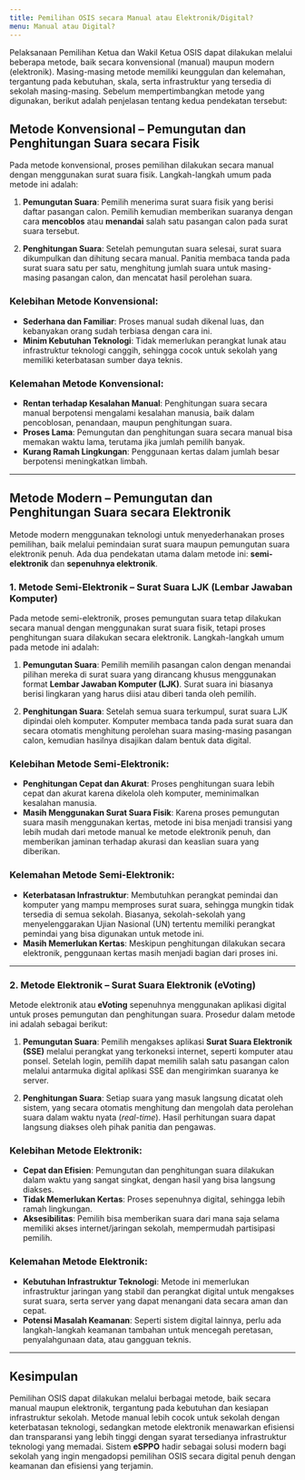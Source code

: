 ```yaml
---
title: Pemilihan OSIS secara Manual atau Elektronik/Digital?
menu: Manual atau Digital?
---
```


Pelaksanaan Pemilihan Ketua dan Wakil Ketua OSIS dapat dilakukan melalui beberapa metode, baik secara konvensional (manual) maupun modern (elektronik). Masing-masing metode memiliki keunggulan dan kelemahan, tergantung pada kebutuhan, skala, serta infrastruktur yang tersedia di sekolah masing-masing. Sebelum mempertimbangkan metode yang digunakan, berikut adalah penjelasan tentang kedua pendekatan tersebut:

## Metode Konvensional – Pemungutan dan Penghitungan Suara secara Fisik

Pada metode konvensional, proses pemilihan dilakukan secara manual dengan menggunakan surat suara fisik. Langkah-langkah umum pada metode ini adalah:

1. **Pemungutan Suara**: Pemilih menerima surat suara fisik yang berisi daftar pasangan calon. Pemilih kemudian memberikan suaranya dengan cara **mencoblos** atau **menandai** salah satu pasangan calon pada surat suara tersebut.
   
2. **Penghitungan Suara**: Setelah pemungutan suara selesai, surat suara dikumpulkan dan dihitung secara manual. Panitia membaca tanda pada surat suara satu per satu, menghitung jumlah suara untuk masing-masing pasangan calon, dan mencatat hasil perolehan suara.

### Kelebihan Metode Konvensional:
- **Sederhana dan Familiar**: Proses manual sudah dikenal luas, dan kebanyakan orang sudah terbiasa dengan cara ini.
- **Minim Kebutuhan Teknologi**: Tidak memerlukan perangkat lunak atau infrastruktur teknologi canggih, sehingga cocok untuk sekolah yang memiliki keterbatasan sumber daya teknis.

### Kelemahan Metode Konvensional:
- **Rentan terhadap Kesalahan Manual**: Penghitungan suara secara manual berpotensi mengalami kesalahan manusia, baik dalam pencoblosan, penandaan, maupun penghitungan suara.
- **Proses Lama**: Pemungutan dan penghitungan suara secara manual bisa memakan waktu lama, terutama jika jumlah pemilih banyak.
- **Kurang Ramah Lingkungan**: Penggunaan kertas dalam jumlah besar berpotensi meningkatkan limbah.

---

## Metode Modern – Pemungutan dan Penghitungan Suara secara Elektronik

Metode modern menggunakan teknologi untuk menyederhanakan proses pemilihan, baik melalui pemindaian surat suara maupun pemungutan suara elektronik penuh. Ada dua pendekatan utama dalam metode ini: **semi-elektronik** dan **sepenuhnya elektronik**.

### 1. Metode Semi-Elektronik – Surat Suara LJK (Lembar Jawaban Komputer)

Pada metode semi-elektronik, proses pemungutan suara tetap dilakukan secara manual dengan menggunakan surat suara fisik, tetapi proses penghitungan suara dilakukan secara elektronik. Langkah-langkah umum pada metode ini adalah:

1. **Pemungutan Suara**: Pemilih memilih pasangan calon dengan menandai pilihan mereka di surat suara yang dirancang khusus menggunakan format **Lembar Jawaban Komputer (LJK)**. Surat suara ini biasanya berisi lingkaran yang harus diisi atau diberi tanda oleh pemilih.
   
2. **Penghitungan Suara**: Setelah semua suara terkumpul, surat suara LJK dipindai oleh komputer. Komputer membaca tanda pada surat suara dan secara otomatis menghitung perolehan suara masing-masing pasangan calon, kemudian hasilnya disajikan dalam bentuk data digital.

### Kelebihan Metode Semi-Elektronik:
- **Penghitungan Cepat dan Akurat**: Proses penghitungan suara lebih cepat dan akurat karena dikelola oleh komputer, meminimalkan kesalahan manusia.
- **Masih Menggunakan Surat Suara Fisik**: Karena proses pemungutan suara masih menggunakan kertas, metode ini bisa menjadi transisi yang lebih mudah dari metode manual ke metode elektronik penuh, dan memberikan jaminan terhadap akurasi dan keaslian suara yang diberikan.

### Kelemahan Metode Semi-Elektronik:
- **Keterbatasan Infrastruktur**: Membutuhkan perangkat pemindai dan komputer yang mampu memproses surat suara, sehingga mungkin tidak tersedia di semua sekolah. Biasanya, sekolah-sekolah yang menyelenggarakan Ujian Nasional (UN) tertentu memiliki perangkat pemindai yang bisa digunakan untuk metode ini.
- **Masih Memerlukan Kertas**: Meskipun penghitungan dilakukan secara elektronik, penggunaan kertas masih menjadi bagian dari proses ini.

---

### 2. Metode Elektronik – Surat Suara Elektronik (eVoting)

Metode elektronik atau **eVoting** sepenuhnya menggunakan aplikasi digital untuk proses pemungutan dan penghitungan suara. Prosedur dalam metode ini adalah sebagai berikut:

1. **Pemungutan Suara**: Pemilih mengakses aplikasi **Surat Suara Elektronik (SSE)** melalui perangkat yang terkoneksi internet, seperti komputer atau ponsel. Setelah login, pemilih dapat memilih salah satu pasangan calon melalui antarmuka digital aplikasi SSE dan mengirimkan suaranya ke server.

2. **Penghitungan Suara**: Setiap suara yang masuk langsung dicatat oleh sistem, yang secara otomatis menghitung dan mengolah data perolehan suara dalam waktu nyata (_real-time_). Hasil perhitungan suara dapat langsung diakses oleh pihak panitia dan pengawas.

### Kelebihan Metode Elektronik:
- **Cepat dan Efisien**: Pemungutan dan penghitungan suara dilakukan dalam waktu yang sangat singkat, dengan hasil yang bisa langsung diakses.
- **Tidak Memerlukan Kertas**: Proses sepenuhnya digital, sehingga lebih ramah lingkungan.
- **Aksesibilitas**: Pemilih bisa memberikan suara dari mana saja selama memiliki akses internet/jaringan sekolah, mempermudah partisipasi pemilih.

### Kelemahan Metode Elektronik:
- **Kebutuhan Infrastruktur Teknologi**: Metode ini memerlukan infrastruktur jaringan yang stabil dan perangkat digital untuk mengakses surat suara, serta server yang dapat menangani data secara aman dan cepat.
- **Potensi Masalah Keamanan**: Seperti sistem digital lainnya, perlu ada langkah-langkah keamanan tambahan untuk mencegah peretasan, penyalahgunaan data, atau gangguan teknis.

---

## Kesimpulan

Pemilihan OSIS dapat dilakukan melalui berbagai metode, baik secara manual maupun elektronik, tergantung pada kebutuhan dan kesiapan infrastruktur sekolah. Metode manual lebih cocok untuk sekolah dengan keterbatasan teknologi, sedangkan metode elektronik menawarkan efisiensi dan transparansi yang lebih tinggi dengan syarat tersedianya infrastruktur teknologi yang memadai. Sistem **eSPPO** hadir sebagai solusi modern bagi sekolah yang ingin mengadopsi pemilihan OSIS secara digital penuh dengan keamanan dan efisiensi yang terjamin.
